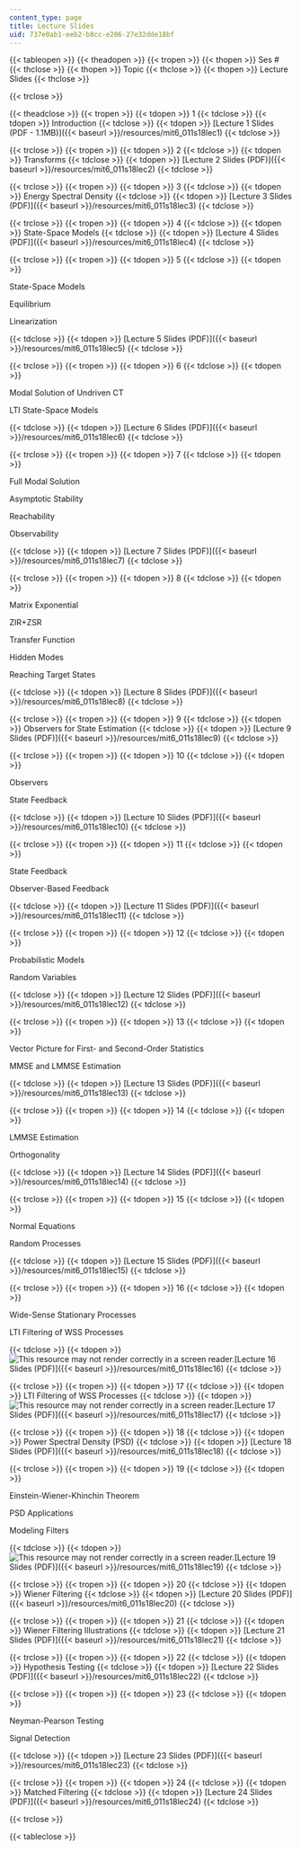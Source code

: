 ```yaml
---
content_type: page
title: Lecture Slides
uid: 737e0ab1-eeb2-b8cc-e206-27e32dde18bf
---
```


{{< tableopen >}}
{{< theadopen >}}
{{< tropen >}}
{{< thopen >}}
Ses #
{{< thclose >}}
{{< thopen >}}
Topic
{{< thclose >}}
{{< thopen >}}
Lecture Slides
{{< thclose >}}

{{< trclose >}}

{{< theadclose >}}
{{< tropen >}}
{{< tdopen >}}
1
{{< tdclose >}}
{{< tdopen >}}
Introduction
{{< tdclose >}}
{{< tdopen >}}
[Lecture 1 Slides (PDF - 1.1MB)]({{< baseurl >}}/resources/mit6_011s18lec1)
{{< tdclose >}}

{{< trclose >}}
{{< tropen >}}
{{< tdopen >}}
2
{{< tdclose >}}
{{< tdopen >}}
Transforms
{{< tdclose >}}
{{< tdopen >}}
[Lecture 2 Slides (PDF)]({{< baseurl >}}/resources/mit6_011s18lec2)
{{< tdclose >}}

{{< trclose >}}
{{< tropen >}}
{{< tdopen >}}
3
{{< tdclose >}}
{{< tdopen >}}
Energy Spectral Density
{{< tdclose >}}
{{< tdopen >}}
[Lecture 3 Slides (PDF)]({{< baseurl >}}/resources/mit6_011s18lec3)
{{< tdclose >}}

{{< trclose >}}
{{< tropen >}}
{{< tdopen >}}
4
{{< tdclose >}}
{{< tdopen >}}
State-Space Models
{{< tdclose >}}
{{< tdopen >}}
[Lecture 4 Slides (PDF)]({{< baseurl >}}/resources/mit6_011s18lec4)
{{< tdclose >}}

{{< trclose >}}
{{< tropen >}}
{{< tdopen >}}
5
{{< tdclose >}}
{{< tdopen >}}


State-Space Models

Equilibrium

Linearization


{{< tdclose >}}
{{< tdopen >}}
[Lecture 5 Slides (PDF)]({{< baseurl >}}/resources/mit6_011s18lec5)
{{< tdclose >}}

{{< trclose >}}
{{< tropen >}}
{{< tdopen >}}
6
{{< tdclose >}}
{{< tdopen >}}


Modal Solution of Undriven CT

LTI State-Space Models


{{< tdclose >}}
{{< tdopen >}}
[Lecture 6 Slides (PDF)]({{< baseurl >}}/resources/mit6_011s18lec6)
{{< tdclose >}}

{{< trclose >}}
{{< tropen >}}
{{< tdopen >}}
7
{{< tdclose >}}
{{< tdopen >}}


Full Modal Solution

Asymptotic Stability

Reachability

Observability


{{< tdclose >}}
{{< tdopen >}}
[Lecture 7 Slides (PDF)]({{< baseurl >}}/resources/mit6_011s18lec7)
{{< tdclose >}}

{{< trclose >}}
{{< tropen >}}
{{< tdopen >}}
8
{{< tdclose >}}
{{< tdopen >}}


Matrix Exponential

ZIR+ZSR

Transfer Function

Hidden Modes

Reaching Target States


{{< tdclose >}}
{{< tdopen >}}
[Lecture 8 Slides (PDF)]({{< baseurl >}}/resources/mit6_011s18lec8)
{{< tdclose >}}

{{< trclose >}}
{{< tropen >}}
{{< tdopen >}}
9
{{< tdclose >}}
{{< tdopen >}}
Observers for State Estimation
{{< tdclose >}}
{{< tdopen >}}
[Lecture 9 Slides (PDF)]({{< baseurl >}}/resources/mit6_011s18lec9)
{{< tdclose >}}

{{< trclose >}}
{{< tropen >}}
{{< tdopen >}}
10
{{< tdclose >}}
{{< tdopen >}}


Observers

State Feedback


{{< tdclose >}}
{{< tdopen >}}
[Lecture 10 Slides (PDF)]({{< baseurl >}}/resources/mit6_011s18lec10)
{{< tdclose >}}

{{< trclose >}}
{{< tropen >}}
{{< tdopen >}}
11
{{< tdclose >}}
{{< tdopen >}}


State Feedback

Observer-Based Feedback


{{< tdclose >}}
{{< tdopen >}}
[Lecture 11 Slides (PDF)]({{< baseurl >}}/resources/mit6_011s18lec11)
{{< tdclose >}}

{{< trclose >}}
{{< tropen >}}
{{< tdopen >}}
12
{{< tdclose >}}
{{< tdopen >}}


Probabilistic Models

Random Variables


{{< tdclose >}}
{{< tdopen >}}
[Lecture 12 Slides (PDF)]({{< baseurl >}}/resources/mit6_011s18lec12)
{{< tdclose >}}

{{< trclose >}}
{{< tropen >}}
{{< tdopen >}}
13
{{< tdclose >}}
{{< tdopen >}}


Vector Picture for First- and Second-Order Statistics

MMSE and LMMSE Estimation


{{< tdclose >}}
{{< tdopen >}}
[Lecture 13 Slides (PDF)]({{< baseurl >}}/resources/mit6_011s18lec13)
{{< tdclose >}}

{{< trclose >}}
{{< tropen >}}
{{< tdopen >}}
14
{{< tdclose >}}
{{< tdopen >}}


LMMSE Estimation

Orthogonality


{{< tdclose >}}
{{< tdopen >}}
[Lecture 14 Slides (PDF)]({{< baseurl >}}/resources/mit6_011s18lec14)
{{< tdclose >}}

{{< trclose >}}
{{< tropen >}}
{{< tdopen >}}
15
{{< tdclose >}}
{{< tdopen >}}


Normal Equations

Random Processes


{{< tdclose >}}
{{< tdopen >}}
[Lecture 15 Slides (PDF)]({{< baseurl >}}/resources/mit6_011s18lec15)
{{< tdclose >}}

{{< trclose >}}
{{< tropen >}}
{{< tdopen >}}
16
{{< tdclose >}}
{{< tdopen >}}


Wide-Sense Stationary Processes

LTI Filtering of WSS Processes


{{< tdclose >}}
{{< tdopen >}}
![This resource may not render correctly in a screen reader.](/images/inacessible.gif)[Lecture 16 Slides (PDF)]({{< baseurl >}}/resources/mit6_011s18lec16)
{{< tdclose >}}

{{< trclose >}}
{{< tropen >}}
{{< tdopen >}}
17
{{< tdclose >}}
{{< tdopen >}}
LTI Filtering of WSS Processes
{{< tdclose >}}
{{< tdopen >}}
![This resource may not render correctly in a screen reader.](/images/inacessible.gif)[Lecture 17 Slides (PDF)]({{< baseurl >}}/resources/mit6_011s18lec17)
{{< tdclose >}}

{{< trclose >}}
{{< tropen >}}
{{< tdopen >}}
18
{{< tdclose >}}
{{< tdopen >}}
Power Spectral Density (PSD)
{{< tdclose >}}
{{< tdopen >}}
[Lecture 18 Slides (PDF)]({{< baseurl >}}/resources/mit6_011s18lec18)
{{< tdclose >}}

{{< trclose >}}
{{< tropen >}}
{{< tdopen >}}
19
{{< tdclose >}}
{{< tdopen >}}


Einstein-Wiener-Khinchin Theorem

PSD Applications

Modeling Filters


{{< tdclose >}}
{{< tdopen >}}
![This resource may not render correctly in a screen reader.](/images/inacessible.gif)[Lecture 19 Slides (PDF)]({{< baseurl >}}/resources/mit6_011s18lec19)
{{< tdclose >}}

{{< trclose >}}
{{< tropen >}}
{{< tdopen >}}
20
{{< tdclose >}}
{{< tdopen >}}
Wiener Filtering
{{< tdclose >}}
{{< tdopen >}}
[Lecture 20 Slides (PDF)]({{< baseurl >}}/resources/mit6_011s18lec20)
{{< tdclose >}}

{{< trclose >}}
{{< tropen >}}
{{< tdopen >}}
21
{{< tdclose >}}
{{< tdopen >}}
Wiener Filtering Illustrations
{{< tdclose >}}
{{< tdopen >}}
[Lecture 21 Slides (PDF)]({{< baseurl >}}/resources/mit6_011s18lec21)
{{< tdclose >}}

{{< trclose >}}
{{< tropen >}}
{{< tdopen >}}
22
{{< tdclose >}}
{{< tdopen >}}
Hypothesis Testing
{{< tdclose >}}
{{< tdopen >}}
[Lecture 22 Slides (PDF)]({{< baseurl >}}/resources/mit6_011s18lec22)
{{< tdclose >}}

{{< trclose >}}
{{< tropen >}}
{{< tdopen >}}
23
{{< tdclose >}}
{{< tdopen >}}


Neyman-Pearson Testing

Signal Detection


{{< tdclose >}}
{{< tdopen >}}
[Lecture 23 Slides (PDF)]({{< baseurl >}}/resources/mit6_011s18lec23)
{{< tdclose >}}

{{< trclose >}}
{{< tropen >}}
{{< tdopen >}}
24
{{< tdclose >}}
{{< tdopen >}}
Matched Filtering
{{< tdclose >}}
{{< tdopen >}}
[Lecture 24 Slides (PDF)]({{< baseurl >}}/resources/mit6_011s18lec24)
{{< tdclose >}}

{{< trclose >}}

{{< tableclose >}}